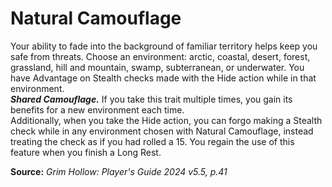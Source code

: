 # Natural Camouflage

Your ability to fade into the background of familiar territory helps keep you safe from threats. Choose an environment: arctic, coastal, desert, forest, grassland, hill and mountain, swamp, subterranean, or underwater. You have Advantage on Stealth checks made with the Hide action while in that environment.  
***Shared Camouflage.*** If you take this trait multiple times, you gain its benefits for a new environment each time.  
Additionally, when you take the Hide action, you can forgo making a Stealth check while in any environment chosen with Natural Camouflage, instead treating the check as if you had rolled a 15. You regain the use of this feature when you finish a Long Rest.

**Source:** *Grim Hollow: Player's Guide 2024 v5.5, p.41*